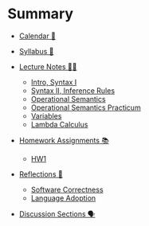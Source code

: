 # Summary

- [Calendar 📅](./calendar.md)
- [Syllabus 📝](./syllabus.md)
- [Lecture Notes 🧑‍🏫](./lecture-notes.md)
  - [Intro, Syntax I](./lecture-notes/0624.md)
  - [Syntax II, Inference Rules](./lecture-notes/0625.md)
  - [Operational Semantics](./lecture-notes/0626.md)
  - [Operational Semantics Practicum](./lecture-notes/0701.md)
  - [Variables](./lecture-notes/0702.md)
  - [Lambda Calculus](./lecture-notes/0703.md)
  <!-- - [Python 🐍](./lecture-notes/python.md) -->
  <!-- - [Russian Dolls 🪆](./lecture-notes/inference-rules.md) -->
  <!-- - [Semantics 🧠](./lecture-notes/semantics.md) -->
  <!-- - [Names 🏷️](./lecture-notes/names.md) -->
  <!-- - [Types 🔒](./lecture-notes/types.md) -->
  <!-- - [Multiply and Add ✖️➕](./lecture-notes/finite-types.md) -->
  <!-- - [Mutualism 🤝](./lecture-notes/bidir-typing.md) -->
  <!-- - [Infinity ♾️](./lecture-notes/rec-types.md) -->
  <!-- - [Curry 🍛](./lecture-notes/lambda.md) -->
  <!-- - [Ditto 😐](./lecture-notes/polymorphism.md) -->
  <!-- - [Unicorns 🦄](./lecture-notes/type-inference.md) -->
  <!-- - [Mutants 🧬](./lecture-notes/mutation.m/d) -->
  <!-- - [Exceptionalism 🇺🇸](./lecture-notes/exceptions.md) -->
  <!-- - [Time Travel 🚀](./lecture-notes/effect-handlers.md) -->
  <!-- - [Trinity 🔺](./lecture-notes/curry-howard.md) -->
  <!-- - [Ducks 🦆](./lecture-notes/subtyping.md) -->
  <!-- - [Church ⛪️](./lecture-notes/encodings.md) -->

- [Homework Assignments 📚](./assignments.md)
  - [HW1](./assignments/hw1/README.md)
  <!-- - [HW2 🧮](./assignments/hw2.md) -->
  <!-- - [HW3 🎨](./assignments/hw3.md) -->
  <!-- - [HW4 🍛](./assignments/hw4.md) -->
  <!-- - [HW5 🌎](./assignments/hw5.md) -->
  <!-- - [HW6 💎](./assignments/hw6.md) -->
- [Reflections 💭](./reflections.md)
  - [Software Correctness](./reflections/week1.md)
  - [Language Adoption](./reflections/week2.md)
  <!-- - [Static Typing](./reflections/week2.md) -->
  <!-- - [Feminism in PL](./reflections/week3.md) -->
  <!-- - [Economics of PL](./reflections/week4.md) -->
  <!-- - [Future of PL](./reflections/week5.md) -->
  <!-- - [Propositions as Types](./reflections/week6.md) -->
- [Discussion Sections 🗣️]()